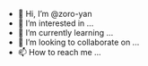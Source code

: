 - 👋 Hi, I’m @zoro-yan
- 👀 I’m interested in ...
- 🌱 I’m currently learning ...
- 💞️ I’m looking to collaborate on ...
- 📫 How to reach me ...

<!---
zoro-yan/zoro-yan is a ✨ special ✨ repository because its `README.md` (this file) appears on your GitHub profile.
You can click the Preview link to take a look at your changes.
--->
